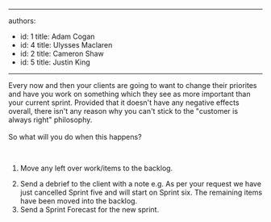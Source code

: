 

---
authors:
  - id: 1
    title: Adam Cogan
  - id: 4
    title: Ulysses Maclaren
  - id: 2
    title: Cameron Shaw
  - id: 5
    title: Justin King
---




<span class='intro'> Every now and then your clients are going to want to change their priorites and have you work on something which they see as more important than your current sprint.&#160;Provided that it doesn't have any negative effects overall, there isn't any reason why you can't stick to the &quot;customer is always right&quot; philosophy.<br><br>So what will you do when this happens? ​ </span>

<br><ol><li>Move any left over work/items to the backlog. </li>
<li>Send a debrief to the client with a note e.g. As per your request we have just cancelled Sprint five and will start on Sprint six. The remaining items have been moved into the backlog. </li>
<li>Send a Sprint&#160;Forecast for the new sprint. </li></ol>


